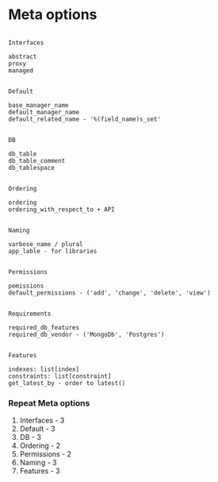 # Meta options

```

Interfaces

abstract
proxy
managed


Default

base_manager_name
default_manager_name
default_related_name - '%(field_name)s_set'


DB

db_table
db_table_comment
db_tablespace


Ordering 

ordering
ordering_with_respect_to + API


Naming 

varbose_name / plural
app_lable - for libraries


Permissions

pemissions
default_permissions - ('add', 'change', 'delete', 'view')


Requirements

required_db_features
required_db_vendor - ('MongoDb', 'Postgres')


Features

indexes: list[index]
constraints: list[constraint]
get_latest_by - order to latest()
```

### Repeat Meta options

1. Interfaces - 3
2. Default - 3
3. DB - 3
4. Ordering - 2
5. Permissions - 2
6. Naming - 3
7. Features - 3
